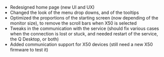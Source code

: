 * Redesigned home page (new UI and UX)
* Changed the look of the menu drop downs, and of the tooltips
* Optimized the proportions of the starting screen (now depending of the monitor size), to remove the scroll bars when X50 is selected
* Tweaks in the communication with the service (should fix various cases when the connection is lost or stuck, and needed restart of the service, the Q Desktop, or both)
* Added communication support for X50 devices (still need a new X50 firmware to test it)
